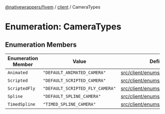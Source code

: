 [@nativewrappers/fivem](../../README.md) / [client](../README.md) / CameraTypes

# Enumeration: CameraTypes

## Enumeration Members

| Enumeration Member | Value | Defined in |
| ------ | ------ | ------ |
| `Animated` | `"DEFAULT_ANIMATED_CAMERA"` | [src/client/enums/CameraTypes.ts:3](https://github.com/nativewrappers/fivem/blob/a8f3fbc0f47fb5552a00c18a4d0c12645ae62f70/src/client/enums/CameraTypes.ts#L3) |
| `Scripted` | `"DEFAULT_SCRIPTED_CAMERA"` | [src/client/enums/CameraTypes.ts:2](https://github.com/nativewrappers/fivem/blob/a8f3fbc0f47fb5552a00c18a4d0c12645ae62f70/src/client/enums/CameraTypes.ts#L2) |
| `ScriptedFly` | `"DEFAULT_SCRIPTED_FLY_CAMERA"` | [src/client/enums/CameraTypes.ts:5](https://github.com/nativewrappers/fivem/blob/a8f3fbc0f47fb5552a00c18a4d0c12645ae62f70/src/client/enums/CameraTypes.ts#L5) |
| `Spline` | `"DEFAULT_SPLINE_CAMERA"` | [src/client/enums/CameraTypes.ts:4](https://github.com/nativewrappers/fivem/blob/a8f3fbc0f47fb5552a00c18a4d0c12645ae62f70/src/client/enums/CameraTypes.ts#L4) |
| `TimedSpline` | `"TIMED_SPLINE_CAMERA"` | [src/client/enums/CameraTypes.ts:6](https://github.com/nativewrappers/fivem/blob/a8f3fbc0f47fb5552a00c18a4d0c12645ae62f70/src/client/enums/CameraTypes.ts#L6) |
